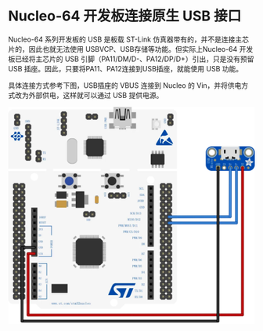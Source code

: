 # Nucleo-64 开发板连接原生 USB 接口

Nucleo-64 系列开发板的 USB 是板载 ST-Link 仿真器带有的，并不是连接主芯片的，因此也就无法使用 USBVCP、USB存储等功能。但实际上Nucleo-64 开发板已经将主芯片的 USB 引脚（PA11/DM/D-、PA12/DP/D+）引出，只是没有预留 USB 插座。因此，只要将PA11、PA12连接到USB插座，就能使用 USB 功能。

具体连接方式参考下图，USB插座的 VBUS 连接到 Nucleo 的 Vin，并将供电方式改为外部供电，这样就可以通过 USB 提供电源。

![](nucleo-usb.webp)
